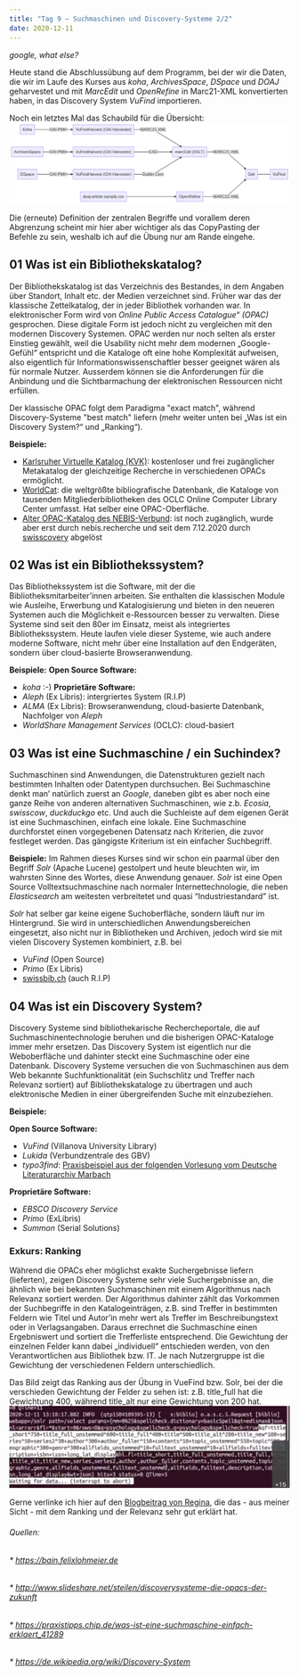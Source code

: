 ```yaml
---
title: "Tag 9 – Suchmaschinen und Discovery-Systeme 2/2"
date: 2020-12-11
---
```


*google, what else?*

Heute stand die Abschlussübung auf dem Programm, bei der wir die Daten, die wir im Laufe des Kurses aus *koha*, *ArchivesSpace*, *DSpace* und *DOAJ* geharvestet und mit *MarcEdit* und *OpenRefine* in Marc21-XML konvertierten haben, in das Discovery System *VuFind* importieren. 

Noch ein letztes Mal das Schaubild für die Übersicht:
![](https://raw.githubusercontent.com/alexmuster/lerntageblog/master/bilder/schaubild_last.png)

Die (erneute) Definition der zentralen Begriffe und vorallem deren Abgrenzung scheint mir hier aber wichtiger als das CopyPasting der Befehle zu sein, weshalb ich auf die Übung nur am Rande eingehe. 


## 01 Was ist ein Bibliothekskatalog?
Der Bibliothekskatalog ist das Verzeichnis des Bestandes, in dem Angaben über Standort, Inhalt etc. der Medien verzeichnet sind. Früher war das der klassische Zettelkatalog, der in jeder Bibliothek vorhanden war. In elektronischer Form wird von *Online Public Access Catalogue“ (OPAC)* gesprochen.  Diese digitale Form ist jedoch nicht zu vergleichen mit den modernen Discovery Systemen. OPAC werden nur noch selten als erster Einstieg gewählt, weil die Usability nicht mehr dem modernen „Google-Gefühl“ entspricht und die Kataloge oft eine hohe Komplexität aufweisen, also eigentlich für Informationswissenschaftler besser geeignet wären als für normale Nutzer. Ausserdem können sie die Anforderungen für die Anbindung und die Sichtbarmachung der elektronischen Ressourcen nicht erfüllen. 

Der klassische OPAC folgt dem Paradigma "exact match", während Discovery-Systeme "best match" liefern (mehr weiter unten bei „Was ist ein Discovery System?“ und „Ranking“).

**Beispiele:** 
- [Karlsruher Virtuelle Katalog (KVK)](http://kvk.bibliothek.kit.edu/?digitalOnly=0&embedFulltitle=0&newTab=0): kostenloser und frei zugänglicher Metakatalog der gleichzeitige Recherche in verschiedenen OPACs ermöglicht.
- [WorldCat](https://www.worldcat.org): die weltgrößte bibliografische Datenbank, die Kataloge von tausenden Mitgliederbibliotheken des OCLC Online Computer Library Center umfasst. Hat selber eine OPAC-Oberfläche.
- [Alter OPAC-Katalog des NEBIS-Verbund](https://opac.nebis.ch/F?local_base=nebis&con_lng=GER&func=file&file_name=find-b): ist noch zugänglich, wurde aber erst durch nebis.recherche und seit dem 7.12.2020 durch [swisscovery](https://swisscovery.slsp.ch/discovery/search?vid=41SLSP_NETWORK:VU1_UNION) abgelöst



## 02 Was ist ein Bibliothekssystem?
Das Bibliothekssystem ist die Software, mit der die Bibliotheksmitarbeiter’innen arbeiten. Sie enthalten die klassischen Module wie Ausleihe, Erwerbung und Katalogisierung und bieten in den neueren Systemen auch die Möglichkeit e-Ressourcen besser zu verwalten. Diese Systeme sind seit den 80er im Einsatz, meist als integriertes Bibliothekssystem. Heute laufen viele dieser Systeme, wie auch andere moderne Software, nicht mehr über eine Installation auf den Endgeräten, sondern über cloud-basierte Browseranwendung. 

**Beispiele:** 
**Open Source Software:**
- *koha* :-)
**Proprietäre Software:**
- *Aleph* (Ex Libris): intergriertes System (R.I.P)
- *ALMA* (Ex Libris): Browseranwendung, cloud-basierte Datenbank, Nachfolger von *Aleph*
- *WorldShare Management Services* (OCLC): cloud-basiert





## 03 Was ist eine Suchmaschine / ein Suchindex?
Suchmaschinen sind Anwendungen, die Datenstrukturen gezielt nach bestimmten Inhalten oder Datentypen durchsuchen. Bei Suchmaschine denkt man’ natürlich zuerst an *Google*, daneben gibt es aber noch eine ganze Reihe von anderen alternativen Suchmaschinen, wie z.b. *Ecosia*, *swisscow*, *duckduckgo* etc. Und auch die Suchleiste auf dem eigenen Gerät ist eine Suchmaschinen, einfach eine lokale. Eine Suchmaschine durchforstet einen vorgegebenen Datensatz nach Kriterien, die zuvor festleget werden. Das gängigste Kriterium ist ein einfacher Suchbegriff.

**Beispiele:** 
Im Rahmen dieses Kurses sind wir schon ein paarmal über den Begriff *Solr* (Apache Lucene) gestolpert und heute bleuchten wir, im wahrsten Sinne des Wortes, diese Anwendung genauer. *Solr* ist eine Open Source Volltextsuchmaschine nach normaler Internettechnologie, die neben *Elasticsearch* am weitesten verbreitetet und quasi “Industriestandard” ist.

*Solr* hat selber gar keine eigene Suchoberfläche, sondern läuft nur im Hintergrund. Sie wird in unterschiedlichen Anwendungsbereichen eingesetzt, also nicht nur in  Bibliotheken und Archiven, jedoch wird sie mit vielen Discovery Systemen kombiniert, z.B. bei
- *VuFind* (Open Source)
- *Primo* (Ex Libris)
- [swissbib.ch](https://www.swissbib.ch/) (auch R.I.P)



## 04 Was ist ein Discovery System?
Discovery Systeme sind bibliothekarische Rechercheportale, die auf Suchmaschinentechnologie beruhen und die bisherigen OPAC-Kataloge immer mehr ersetzen. Das Discovery System ist eigentlich nur die Weboberfläche und dahinter steckt eine Suchmaschine oder eine Datenbank. Discovery Systeme versuchen die von Suchmaschinen aus dem Web bekannte Suchfunktionalität (ein Suchschlitz und Treffer nach Relevanz sortiert) auf Bibliothekskataloge zu übertragen und auch elektronische Medien in einer übergreifenden Suche mit einzubeziehen.

**Beispiele:** 

**Open Source Software:**
- *VuFind* (Villanova University Library)
- *Lukida* (Verbundzentrale des GBV)
- *typo3find*: [Praxisbeispiel aus der folgenden Vorlesung vom Deutsche Literaturarchiv Marbach](https://alexmuster.github.io/lerntageblog/2020/12/18/tag10.html)


**Proprietäre Software:**
- *EBSCO Discovery Service*
- *Primo* (ExLibris)
- *Summon* (Serial Solutions)


### Exkurs: Ranking
Während die OPACs eher möglichst exakte Suchergebnisse liefern (lieferten), zeigen Discovery Systeme sehr viele Suchergebnisse an, die ähnlich wie bei bekannten Suchmaschinen mit einem Algorithmus nach Relevanz sortiert werden. Der Algorithmus dahinter zählt das Vorkommen der Suchbegriffe in den Katalogeinträgen, z.B. sind Treffer in bestimmten Feldern wie Titel und Autor’in mehr wert als Treffer im Beschreibungstext oder in Verlagsangaben. Daraus errechnet die Suchmaschine einen Ergebniswert und sortiert die Trefferliste entsprechend. Die Gewichtung der einzelnen Felder kann dabei „individuell“ entschieden werden, von den Verantwortlichen aus Bibliothek bzw. IT. Je nach Nutzergruppe ist die Gewichtung der verschiedenen Feldern unterschiedlich.

Das Bild zeigt das Ranking aus der Übung in VueFind bzw. Solr, bei der die verschieden Gewichtung der Felder zu sehen ist: 
z.B. title_full hat die Gewichtung 400, während title_alt nur eine Gewichtung von 200 hat.
![](https://raw.githubusercontent.com/alexmuster/lerntageblog/master/bilder/ranking.png)

Gerne verlinke ich hier auf den [Blogbeitrag von Regina](https://gins-ctrl.github.io/Lerntagebuch_HS20/2020/12/11/9-Suchmaschinen-und-Discovery-Systeme.html), die das - aus meiner Sicht - mit dem Ranking und der Relevanz sehr gut erklärt hat.




###### Quellen:
###### * https://bain.felixlohmeier.de
###### * http://www.slideshare.net/steilen/discoverysysteme-die-opacs-der-zukunft
###### * https://praxistipps.chip.de/was-ist-eine-suchmaschine-einfach-erklaert_41289
###### * https://de.wikipedia.org/wiki/Discovery-System


